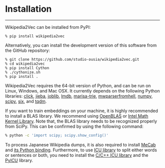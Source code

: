 Installation
============
---

Wikipedia2Vec can be installed from PyPI:

```text
% pip install wikipedia2vec
```

Alternatively, you can install the development version of this software from the GitHub repository:

```text
% git clone https://github.com/studio-ousia/wikipedia2vec.git
% cd wikipedia2vec
% pip install Cython
% ./cythonize.sh
% pip install .
```

Wikipedia2Vec requires the 64-bit version of Python, and can be run on Linux, Windows, and Mac OSX.
It currently depends on the following Python libraries: [click](http://click.pocoo.org/), [jieba](https://github.com/fxsjy/jieba), [joblib](https://pythonhosted.org/joblib/), [lmdb](https://lmdb.readthedocs.io/), [marisa-trie](http://marisa-trie.readthedocs.io/), [mwparserfromhell](https://mwparserfromhell.readthedocs.io/), [numpy](http://www.numpy.org/), [scipy](https://www.scipy.org/), [six](https://pythonhosted.org/six/), and [tqdm](https://github.com/tqdm/tqdm).

If you want to train embeddings on your machine, it is highly recommended to install a BLAS library.
We recommend using [OpenBLAS](https://www.openblas.net/) or [Intel Math Kernel Library](https://software.intel.com/en-us/mkl).
Note that, the BLAS library needs to be recognized properly from SciPy.
This can be confirmed by using the following command:

```bash
% python -c 'import scipy; scipy.show_config()'
```

To process Japanese Wikipedia dumps, it is also required to install [MeCab](http://taku910.github.io/mecab/) and [its Python binding](https://pypi.python.org/pypi/mecab-python3).
Furthermore, to use [ICU library](http://site.icu-project.org/) to split either words or sentences or both, you need to install the [C/C++ ICU library](http://site.icu-project.org/download) and the [PyICU](https://pypi.org/project/PyICU/) library.
